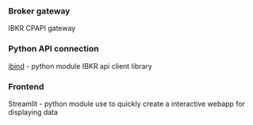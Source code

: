 ### Broker gateway

IBKR CPAPI gateway

### Python API connection

[ibind](https://github.com/Voyz/ibind) - python module IBKR api client library

### Frontend

Streamlit - python module use to quickly create a interactive webapp for displaying data
